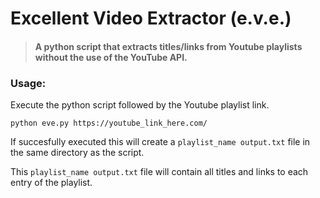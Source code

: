 # Excellent Video Extractor (e.v.e.)

> #### A python script that extracts titles/links from Youtube playlists without the use of the YouTube API.


### Usage: 

Execute the python script followed by the Youtube playlist link.

 `python eve.py https://youtube_link_here.com/`
 
 If succesfully executed this will create a `playlist_name output.txt` file in the same directory as the script.
 
 This `playlist_name output.txt` file will contain all titles and links to each entry of the playlist.
